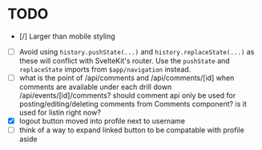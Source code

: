 # TODO

- [/] Larger than mobile styling
- [ ] Avoid using `history.pushState(...)` and `history.replaceState(...)` as these will conflict with SvelteKit's router. Use the `pushState` and `replaceState` imports from `$app/navigation` instead.
- [ ] what is the point of /api/comments and /api/comments/[id] when comments are available under each drill down /api/events/[id]/comments? should comment api only be used for posting/editing/deleting comments from Comments component? is it used for listin right now?
- [x] logout button moved into profile next to username
- [ ] think of a way to expand linked button to be compatable with profile aside

